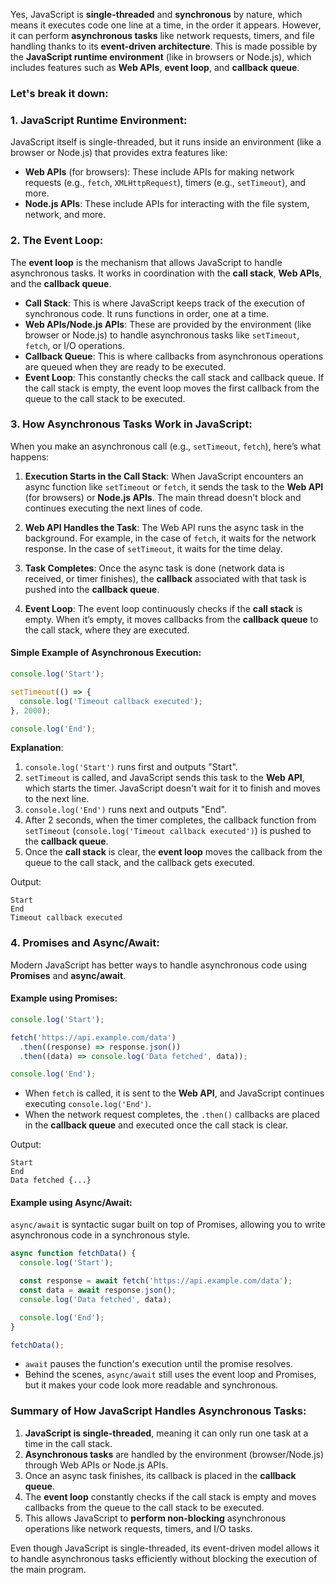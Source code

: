 Yes, JavaScript is **single-threaded** and **synchronous** by nature, which means it executes code one line at a time, in the order it appears. However, it can perform **asynchronous tasks** like network requests, timers, and file handling thanks to its **event-driven architecture**. This is made possible by the **JavaScript runtime environment** (like in browsers or Node.js), which includes features such as **Web APIs**, **event loop**, and **callback queue**.

### Let's break it down:

### 1. **JavaScript Runtime Environment**:

JavaScript itself is single-threaded, but it runs inside an environment (like a browser or Node.js) that provides extra features like:

- **Web APIs** (for browsers): These include APIs for making network requests (e.g., `fetch`, `XMLHttpRequest`), timers (e.g., `setTimeout`), and more.
- **Node.js APIs**: These include APIs for interacting with the file system, network, and more.

### 2. **The Event Loop**:

The **event loop** is the mechanism that allows JavaScript to handle asynchronous tasks. It works in coordination with the **call stack**, **Web APIs**, and the **callback queue**.

- **Call Stack**: This is where JavaScript keeps track of the execution of synchronous code. It runs functions in order, one at a time.
- **Web APIs/Node.js APIs**: These are provided by the environment (like browser or Node.js) to handle asynchronous tasks like `setTimeout`, `fetch`, or I/O operations.
- **Callback Queue**: This is where callbacks from asynchronous operations are queued when they are ready to be executed.
- **Event Loop**: This constantly checks the call stack and callback queue. If the call stack is empty, the event loop moves the first callback from the queue to the call stack to be executed.

### 3. **How Asynchronous Tasks Work in JavaScript**:

When you make an asynchronous call (e.g., `setTimeout`, `fetch`), here’s what happens:

1. **Execution Starts in the Call Stack**: When JavaScript encounters an async function like `setTimeout` or `fetch`, it sends the task to the **Web API** (for browsers) or **Node.js APIs**. The main thread doesn't block and continues executing the next lines of code.
2. **Web API Handles the Task**: The Web API runs the async task in the background. For example, in the case of `fetch`, it waits for the network response. In the case of `setTimeout`, it waits for the time delay.

3. **Task Completes**: Once the async task is done (network data is received, or timer finishes), the **callback** associated with that task is pushed into the **callback queue**.

4. **Event Loop**: The event loop continuously checks if the **call stack** is empty. When it’s empty, it moves callbacks from the **callback queue** to the call stack, where they are executed.

#### Simple Example of Asynchronous Execution:

```javascript
console.log('Start');

setTimeout(() => {
  console.log('Timeout callback executed');
}, 2000);

console.log('End');
```

**Explanation**:

1. `console.log('Start')` runs first and outputs "Start".
2. `setTimeout` is called, and JavaScript sends this task to the **Web API**, which starts the timer. JavaScript doesn't wait for it to finish and moves to the next line.
3. `console.log('End')` runs next and outputs "End".
4. After 2 seconds, when the timer completes, the callback function from `setTimeout` (`console.log('Timeout callback executed')`) is pushed to the **callback queue**.
5. Once the **call stack** is clear, the **event loop** moves the callback from the queue to the call stack, and the callback gets executed.

Output:

```
Start
End
Timeout callback executed
```

### 4. **Promises and Async/Await**:

Modern JavaScript has better ways to handle asynchronous code using **Promises** and **async/await**.

#### Example using Promises:

```javascript
console.log('Start');

fetch('https://api.example.com/data')
  .then((response) => response.json())
  .then((data) => console.log('Data fetched', data));

console.log('End');
```

- When `fetch` is called, it is sent to the **Web API**, and JavaScript continues executing `console.log('End')`.
- When the network request completes, the `.then()` callbacks are placed in the **callback queue** and executed once the call stack is clear.

Output:

```
Start
End
Data fetched {...}
```

#### Example using Async/Await:

`async/await` is syntactic sugar built on top of Promises, allowing you to write asynchronous code in a synchronous style.

```javascript
async function fetchData() {
  console.log('Start');

  const response = await fetch('https://api.example.com/data');
  const data = await response.json();
  console.log('Data fetched', data);

  console.log('End');
}

fetchData();
```

- `await` pauses the function's execution until the promise resolves.
- Behind the scenes, `async/await` still uses the event loop and Promises, but it makes your code look more readable and synchronous.

### **Summary of How JavaScript Handles Asynchronous Tasks**:

1. **JavaScript is single-threaded**, meaning it can only run one task at a time in the call stack.
2. **Asynchronous tasks** are handled by the environment (browser/Node.js) through Web APIs or Node.js APIs.
3. Once an async task finishes, its callback is placed in the **callback queue**.
4. The **event loop** constantly checks if the call stack is empty and moves callbacks from the queue to the call stack to be executed.
5. This allows JavaScript to **perform non-blocking** asynchronous operations like network requests, timers, and I/O tasks.

Even though JavaScript is single-threaded, its event-driven model allows it to handle asynchronous tasks efficiently without blocking the execution of the main program.
